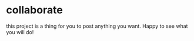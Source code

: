 # collaborate


this project is a  thing for you to post anything you want. Happy to see what you will do!
